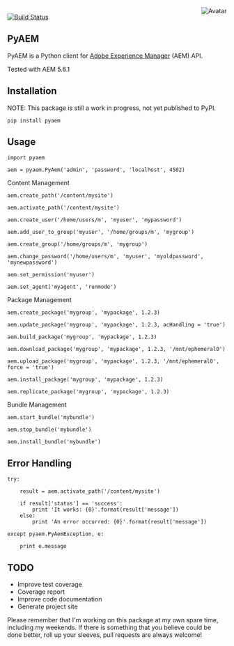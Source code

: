 <img align="right" src="https://raw.github.com/cliffano/pyaem/master/avatar.jpg" alt="Avatar"/>

[![Build Status](https://secure.travis-ci.org/cliffano/pyaem.png?branch=master)](http://travis-ci.org/cliffano/pyaem)
<br/>

PyAEM
-----

PyAEM is a Python client for [Adobe Experience Manager](http://dev.day.com/docs/en/cq/current.html) (AEM) API.

Tested with AEM 5.6.1

Installation
------------

NOTE: This package is still a work in progress, not yet published to PyPI.

    pip install pyaem

Usage
-----

    import pyaem

    aem = pyaem.PyAem('admin', 'password', 'localhost', 4502)

Content Management

	aem.create_path('/content/mysite')

	aem.activate_path('/content/mysite')

	aem.create_user('/home/users/m', 'myuser', 'mypassword')

	aem.add_user_to_group('myuser', '/home/groups/m', 'mygroup')

	aem.create_group('/home/groups/m', 'mygroup')

	aem.change_password('/home/users/m', 'myuser', 'myoldpassword', 'mynewpassword')

	aem.set_permission('myuser')

	aem.set_agent('myagent', 'runmode')

Package Management

    aem.create_package('mygroup', 'mypackage', 1.2.3)

    aem.update_package('mygroup', 'mypackage', 1.2.3, acHandling = 'true')

    aem.build_package('mygroup', 'mypackage', 1.2.3)

    aem.download_package('mygroup', 'mypackage', 1.2.3, '/mnt/ephemeral0')

    aem.upload_package('mygroup', 'mypackage', 1.2.3, '/mnt/ephemeral0', force = 'true')

    aem.install_package('mygroup', 'mypackage', 1.2.3)

    aem.replicate_package('mygroup', 'mypackage', 1.2.3)
    
Bundle Management

	aem.start_bundle('mybundle')

	aem.stop_bundle('mybundle')

    aem.install_bundle('mybundle')

Error Handling
--------------

    try:
    
        result = aem.activate_path('/content/mysite')
        
        if result['status'] == 'success':
        	print 'It works: {0}'.format(result['message'])
        else:
        	print 'An error occurred: {0}'.format(result['message'])
        	
    except pyaem.PyAemException, e:
    
        print e.message
        
TODO
----

* Improve test coverage
* Coverage report
* Improve code documentation
* Generate project site

Please remember that I'm working on this package at my own spare time, including my weekends.
If there is something that you believe could be done better, roll up your sleeves, pull requests are always welcome!

